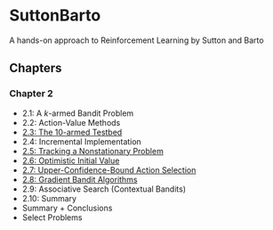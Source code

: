 # SuttonBarto
A hands-on approach to Reinforcement Learning by Sutton and Barto

## Chapters
### Chapter 2
- 2.1: A $k$-armed Bandit Problem
- 2.2: Action-Value Methods
- [2.3: The 10-armed Testbed](chapters/chapter2/EpsilonGreedyExp.ipynb)
- 2.4: Incremental Implementation
- [2.5: Tracking a Nonstationary Problem](chapters/chapter2/NonstationaryExp.ipynb)
- [2.6: Optimistic Initial Value](chapters/chapter2/OptimisticGreedyExp.ipynb)
- [2.7: Upper-Confidence-Bound Action Selection](chapters/chapter2/UCBExp.ipynb)
- [2.8: Gradient Bandit Algorithms](chapters/chapter2/GradientExp.ipynb)
- 2.9: Associative Search (Contextual Bandits)
- 2.10: Summary
- Summary + Conclusions
- Select Problems
